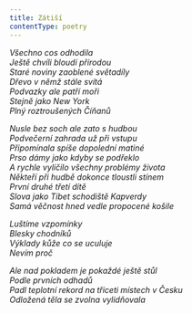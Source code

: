 ```yaml
---
title: Zátiší
contentType: poetry
---
```


<section>

_Všechno cos odhodila  
Ještě chvíli bloudí přírodou  
Staré noviny zaoblené světadíly  
Dřevo v němž stále svítá  
Podvazky ale patří moři  
Stejně jako New York  
Plný roztroušených Číňanů_

</section>

<section>

_Nusle bez soch ale zato s hudbou  
Podvečerní zahrada už při vstupu  
Připomínala spíše dopolední matiné  
Prso dámy jako kdyby se podřeklo  
A rychle vylíčilo všechny problémy života  
Někteří při hudbě dokonce tloustli stínem  
První druhé třetí dítě  
Slova jako Tibet schodiště Kapverdy  
Samá věčnost hned vedle propocené košile_

</section>

<section>

_Luštíme vzpomínky  
Blesky chodníků  
Výklady kůže co se uculuje  
Nevím proč_

</section>

<section>

_Ale nad pokladem je pokaždé ještě stůl  
Podle prvních odhadů  
Padl teplotní rekord na třiceti místech v Česku  
Odložená těla se zvolna vylidňovala_

</section>
